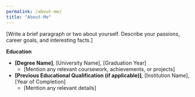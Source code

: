 ```yaml
---
permalink: /about-me/
title: "About-Me"
---
```


[Write a brief paragraph or two about yourself. Describe your passions, career goals, and interesting facts.]

**Education**

* **[Degree Name]**, [University Name], [Graduation Year]
  * [Mention any relevant coursework, achievements, or projects]
* **[Previous Educational Qualification (if applicable)]**, [Institution Name], [Year of Completion]
  * [Mention any relevant details]


